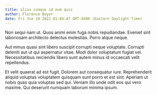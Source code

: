 ```yaml
---
title: alias cumque id eum quis
author: Florence Boyer
date: Fri Jun 10 2022 01:04:47 GMT-0400 (Eastern Daylight Time)
---
```

Non sequi nam ut. Quos animi enim fuga nobis repudiandae. Eveniet sint laboriosam architecto delectus molestias. Porro atque neque.

 Aut minus quasi sint libero suscipit corrupti neque voluptate. Corrupti deleniti aut ut qui aspernatur vitae. Modi dolor voluptatum fugiat vel. Necessitatibus reiciendis libero sunt autem minus id occaecati velit repellendus.

 Et velit quaerat ad est fugit. Dolorem aut consequatur iure. Reprehenderit aliquid voluptas voluptatem quisquam sunt porro et est sint. Aperiam ut nobis quas quia voluptas sed qui. Veniam illo unde odit eos qui vero maxime. Qui deserunt numquam laborum minima ipsum.